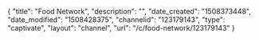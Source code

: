 {
    "title": "Food Network",
    "description": "",
    "date_created": "1508373448",
    "date_modified": "1508428375",
    "channelid": "123179143",
    "type": "captivate",
    "layout": "channel",
    "url": "\/c\/food-network\/123179143"
}